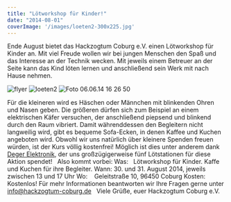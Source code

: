 ```yaml
---
title: "Lötworkshop für Kinder!"
date: "2014-08-01"
coverImage: '/images/loeten2-300x225.jpg'
---
```


Ende August bietet das Hackzogtum Coburg e.V. einen Lötworkshop für Kinder an. Mit viel Freude wollen wir bei jungen Menschen den Spaß und das Interesse an der Technik wecken. Mit jeweils einem Betreuer an der Seite kann das Kind löten lernen und anschließend sein Werk mit nach Hause nehmen.

![flyer](/images/flyer-211x300.png)
![loeten2](/images/loeten2-300x225.jpg)
![Foto 06.06.14 16 26 50](/images/Foto-06.06.14-16-26-50-248x300.jpg)

Für die kleineren wird es Häschen oder Männchen mit blinkenden Ohren und Nasen geben. Die größeren dürfen sich zum Beispiel an einem elektrischen Käfer versuchen, der anschließend piepsend und blinkend durch den Raum vibriert. Damit währenddessen den Begleitern nicht langweilig wird, gibt es bequeme Sofa-Ecken, in denen Kaffee und Kuchen angeboten wird. Obwohl wir uns natürlich über kleinere Spenden freuen würden, ist der Kurs völlig kostenfrei! Möglich ist dies unter anderem dank [Deger Elektronik](http://deger-elektronik.de/), der uns großzügigerweise fünf Lötstationen für diese Aktion spendet!   Also kommt vorbei: Was:   Lötworkshop für Kinder. Kaffe und Kuchen für ihre Begleiter. Wann: 30. und 31. August 2014, jeweils zwischen 13 und 17 Uhr Wo:    Geleitstraße 10, 96450 Coburg Kosten: Kostenlos! Für mehr Informationen beantworten wir Ihre Fragen gerne unter info@hackzogtum-coburg.de   Viele Grüße, euer Hackzogtum Coburg e.V.
